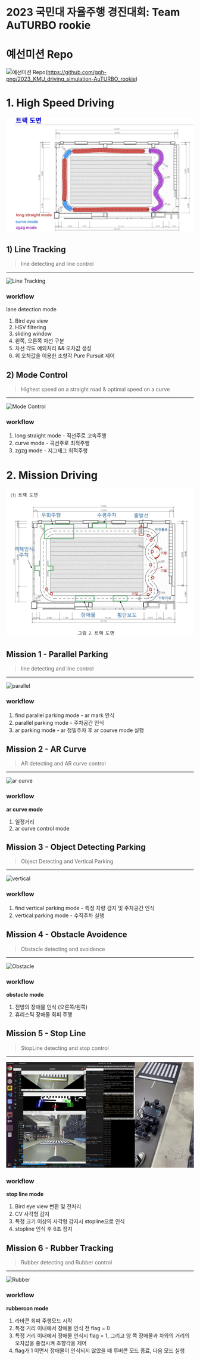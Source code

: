# 2023 국민대 자율주행 경진대회: Team AuTURBO rookie
# 예선미션 Repo

![예선미션 Repo](./fig/ass_3_20230620.gif)(https://github.com/ggh-png/2023_KMU_driving_simulation-AuTURBO_rookie)
# 1. High Speed Driving
![High Speed Driving](./fig/driving_highspeed.jpg)

## 1) Line Tracking

> line detecting and line control
> 

---

![Line Tracking](./fig/line_follow.gif)

### workflow

lane detection mode 

1. Bird eye view
2. HSV filtering
3. sliding window
4. 왼쪽, 오른쪽 차선 구분
5. 차선 각도 예외처리 && 오차값 생성
6. 위 오차값을 이용한 조향각 Pure Pursuit 제어

## 2) Mode Control
> Highest speed on a straight road & optimal speed on a curve
> 

---
![Mode Control](./fig/mode_control.gif)

### workflow

1. long straight mode - 직선주로 고속주행
2. curve mode - 곡선주로 최적주행
3. zgzg mode - 지그재그 최적주행

# 2. Mission Driving
![Mission Driving](./fig/driving_mission.jpg)

## **Mission 1** - Parallel Parking

> line detecting and line control
> 

---
![parallel](./fig/parallel.gif)

### workflow

1. find parallel parking mode - ar mark 인식 
2. parallel parking mode - 주차공간 인식 
3. ar parking mode - ar 정밀주차 후 ar courve mode 실행 

## **Mission 2** - AR Curve

> AR detecting and AR curve control
> 

---
![ar curve](./fig/ar_curve.gif)

### workflow

**ar curve mode**

1. 일정거리 
2. ar curve control mode 

## **Mission 3** - Object Detecting Parking

> Object Detecting and Vertical Parking
> 

---

![vertical](./fig/vertical.gif)

### workflow

1. find vertical parking mode -  특정 차량 감지 및 주차공간 인식
2. vertical parking mode - 수직주차 실행

## **Mission 4** - Obstacle Avoidence

> Obstacle detecting and avoidence
> 

---

![Obstacle](./fig/obstacle.gif)

### workflow

**obstacle mode**

1. 전방의 장애물 인식 (오른쪽/왼쪽)
2. 휴리스틱 장애물 회피 주행

## **Mission 5** - Stop Line

> StopLine detecting and stop control
> 

---

![stopline](./fig/stopline.gif)

### workflow

**stop line mode**

1. Bird eye view 변환 및 전처리
2. CV 사각형 감지
3. 특정 크기 이상의 사각형 감지시 stopline으로 인식
4. stopline 인식 후 6초 정지

## **Mission 6** - Rubber Tracking

> Rubber detecting and Rubber control
> 

---

![Rubber](./fig/rubber.gif)

### workflow

**rubbercon  mode**

1. 라바콘 회피 주행모드 시작
2. 특정 거리 이내에서 장애물 인식 전 flag = 0
3. 특정 거리 이내에서 장애물 인식시 flag = 1, 그리고 양 쪽 장애물과 차와의 거리의 오차값을 중첩시켜 조향각을 제어
4. flag가 1 이면서 장애물이 인식되지 않았을 때 루버콘 모드 종료, 다음 모드 실행
